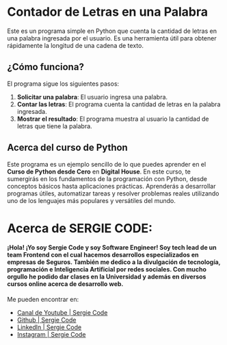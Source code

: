 # Contador de Letras en una Palabra

Este es un programa simple en Python que cuenta la cantidad de letras en una palabra ingresada por el usuario. Es una herramienta útil para obtener rápidamente la longitud de una cadena de texto.

## ¿Cómo funciona?

El programa sigue los siguientes pasos:

1. **Solicitar una palabra**: El usuario ingresa una palabra.
2. **Contar las letras**: El programa cuenta la cantidad de letras en la palabra ingresada.
3. **Mostrar el resultado**: El programa muestra al usuario la cantidad de letras que tiene la palabra.

## Acerca del curso de Python

Este programa es un ejemplo sencillo de lo que puedes aprender en el **Curso de Python desde Cero** en **Digital House**. En este curso, te sumergirás en los fundamentos de la programación con Python, desde conceptos básicos hasta aplicaciones prácticas. Aprenderás a desarrollar programas útiles, automatizar tareas y resolver problemas reales utilizando uno de los lenguajes más populares y versátiles del mundo.

# Acerca de SERGIE CODE:

#### ¡Hola! ¡Yo soy Sergie Code y soy Software Engineer! Soy tech lead de un team Frontend con el cual hacemos desarrollos especializados en empresas de Seguros. También me dedico a la divulgación de tecnología, programación e Inteligencia Artificial por redes sociales. Con mucho orgullo he podido dar clases en la Universidad y además en diversos cursos online acerca de desarrollo web.

Me pueden encontrar en: 

- [Canal de Youtube | Sergie Code](https://www.youtube.com/@SergieCode)  
- [Github | Sergie Code](https://github.com/sergiecode)  
- [LinkedIn | Sergie Code](https://www.linkedin.com/in/sergiecode/)  
- [Instagram | Sergie Code](https://www.instagram.com/sergiecode)  
